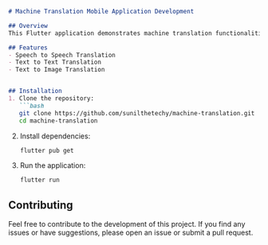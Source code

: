 ```markdown
# Machine Translation Mobile Application Development 

## Overview
This Flutter application demonstrates machine translation functionalities, including speech-to-speech, text-to-text, and text-to-image translation.

## Features
- Speech to Speech Translation
- Text to Text Translation
- Text to Image Translation


## Installation
1. Clone the repository:
   ```bash
   git clone https://github.com/sunilthetechy/machine-translation.git
   cd machine-translation
   ```

2. Install dependencies:
   ```bash
   flutter pub get
   ```

3. Run the application:
   ```bash
   flutter run
   ```

## Contributing
Feel free to contribute to the development of this project. If you find any issues or have suggestions, please open an issue or submit a pull request.
